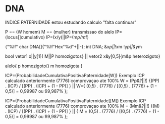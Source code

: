 # DNA
INDICE PATERNIDADE
estou estudando calculo
"falta continuar"

P == (W homem)
M ==  (mulher)
transmissao do alelo
IP=(locus[]cumulativo)
IP=(x/y)||IP=(m*p/m*f)

{"%lf" 
char DNA[]{"%lf"Hex"%d"+||-};
int DNA;
&x*p||!x*m
!y*p||&y*m

bool
vetor1 x||y[1]{ M||P homozigotos}
||
vetor2 x&y[0,5]{m&p heterozigoto} 

alelo{
p homozigoto() 
m homozigota
}

ICP=(ProbabilidadeCumulativaPositivaPaternidade[W])
Exemplo 
ICP calculado anteriormente 
(7776):comprovaçao ate 100%
W = (Pp&?||!) {(PP) . (ICP) / [(PP) . (ICP) + (1 - PP)] } || W={ (0,5) . (7776) / [(0,5) . (7776) + (1 - 0,5)] = 0,99987 ou 99,987% };

ICP=(ProbabilidadeCumulativaPositivaPaternidade[[M])
Exemplo 
ICP calculado anteriormente 
(7776):comprovaçao ate 100%
M = (Mm&?||!) {(M) . (ICP) / [(PP) . (ICP) + (1 - PP)] } || {  M = (0,5) . (7776) / [(0,5) . (7776) + (1 - 0,5)] = 0,99987 ou 99,987% };
